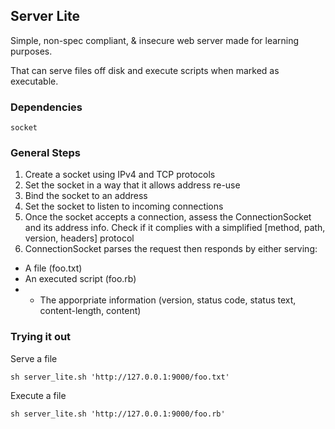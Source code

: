 ## Server Lite

Simple, non-spec compliant, & insecure web server made for learning purposes.

That can serve files off disk and execute scripts when marked as executable.


### Dependencies

```
socket
```

### General Steps

1. Create a socket using IPv4 and TCP protocols
2. Set the socket in a way that it allows address re-use
3. Bind the socket to an address
4. Set the socket to listen to incoming connections
5. Once the socket accepts a connection, assess the ConnectionSocket and its address info. Check if it complies with a simplified [method, path, version, headers] protocol
6. ConnectionSocket parses the request then responds by either serving:
* A file (foo.txt)
* An executed script (foo.rb)
* + The apporpriate information (version, status code, status text, content-length, content)


### Trying it out

Serve a file
```
sh server_lite.sh 'http://127.0.0.1:9000/foo.txt'
```

Execute a file
```
sh server_lite.sh 'http://127.0.0.1:9000/foo.rb'
```